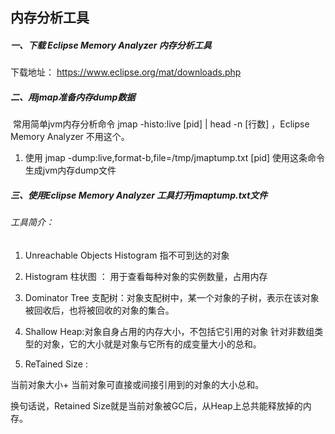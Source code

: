 

## 内存分析工具

##### 一、下载 Eclipse Memory Analyzer 内存分析工具

 下载地址：   <https://www.eclipse.org/mat/downloads.php>

##### 二、用jmap准备内存dump数据

​     常用简单jvm内存分析命令 jmap -histo:live [pid] | head -n [行数] ，Eclipse Memory Analyzer 不用这个。

1. 使用 jmap -dump:live,format-b,file=/tmp/jmaptump.txt [pid] 使用这条命令生成jvm内存dump文件

##### 三、使用Eclipse Memory Analyzer 工具打开jmaptump.txt文件

###### 工具简介：

1. Unreachable Objects Histogram 指不可到达的对象

2. Histogram 柱状图 ： 用于查看每种对象的实例数量，占用内存

3. Dominator Tree 支配树：对象支配树中，某一个对象的子树，表示在该对象被回收后，也将被回收的对象的集合。

4. Shallow Heap:对象自身占用的内存大小，不包括它引用的对象 针对非数组类型的对象，它的大小就是对象与它所有的成变量大小的总和。

5.  ReTained Size : 

   当前对象大小+ 当前对象可直接或间接引用到的对象的大小总和。

   换句话说，Retained Size就是当前对象被GC后，从Heap上总共能释放掉的内存。





